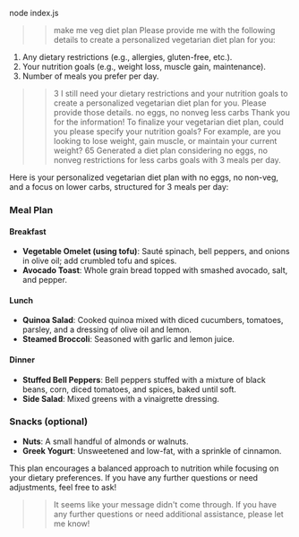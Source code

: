 node index.js 
>> make me veg diet plan
Please provide me with the following details to create a personalized vegetarian diet plan for you:

1. Any dietary restrictions (e.g., allergies, gluten-free, etc.).
2. Your nutrition goals (e.g., weight loss, muscle gain, maintenance).
3. Number of meals you prefer per day.
>> 3
I still need your dietary restrictions and your nutrition goals to create a personalized vegetarian diet plan for you. Please provide those details.
>> no eggs, no nonveg less carbs 
Thank you for the information! To finalize your vegetarian diet plan, could you please specify your nutrition goals? For example, are you looking to lose weight, gain muscle, or maintain your current weight?
>> 65
Generated a diet plan considering no eggs, no nonveg restrictions for less carbs goals with 3 meals per day.

Here is your personalized vegetarian diet plan with no eggs, no non-veg, and a focus on lower carbs, structured for 3 meals per day:

### Meal Plan

#### Breakfast
- **Vegetable Omelet (using tofu)**: Sauté spinach, bell peppers, and onions in olive oil; add crumbled tofu and spices.
- **Avocado Toast**: Whole grain bread topped with smashed avocado, salt, and pepper.

#### Lunch
- **Quinoa Salad**: Cooked quinoa mixed with diced cucumbers, tomatoes, parsley, and a dressing of olive oil and lemon.
- **Steamed Broccoli**: Seasoned with garlic and lemon juice.

#### Dinner
- **Stuffed Bell Peppers**: Bell peppers stuffed with a mixture of black beans, corn, diced tomatoes, and spices, baked until soft.
- **Side Salad**: Mixed greens with a vinaigrette dressing.

### Snacks (optional)
- **Nuts**: A small handful of almonds or walnuts.
- **Greek Yogurt**: Unsweetened and low-fat, with a sprinkle of cinnamon.

This plan encourages a balanced approach to nutrition while focusing on your dietary preferences. If you have any further questions or need adjustments, feel free to ask!
>> It seems like your message didn't come through. If you have any further questions or need additional assistance, please let me know!
>> 